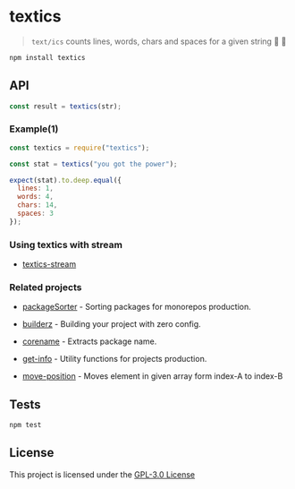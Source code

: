 # textics

> `text/ics` counts lines, words, chars and spaces for a given string :page_with_curl: :memo:

```bash
npm install textics
```

## API

```js
const result = textics(str);
```

### Example(1)

```js
const textics = require("textics");

const stat = textics("you got the power");

expect(stat).to.deep.equal({
  lines: 1,
  words: 4,
  chars: 14,
  spaces: 3
});
```

### Using textics with stream

- [textics-stream](https://github.com/Jimmy02020/textics-stream)

### Related projects

- [packageSorter](https://github.com/jalal246/packageSorter) - Sorting packages
  for monorepos production.

- [builderz](https://github.com/jalal246/builderz) - Building your project with zero config.

- [corename](https://github.com/jalal246/corename) - Extracts package name.

- [get-info](https://github.com/jalal246/get-info) - Utility functions for
  projects production.

- [move-position](https://github.com/jalal246/move-position) - Moves element in given array form index-A to index-B

## Tests

```sh
npm test
```

## License

This project is licensed under the [GPL-3.0 License](https://github.com/jalal246/textics/blob/master/LICENSE)
